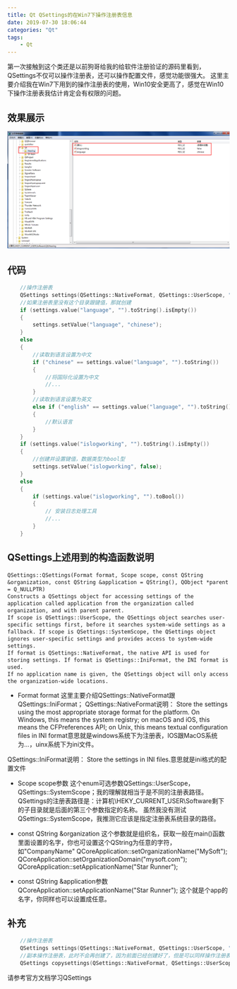 ```yaml
---
title: Qt QSettings的在Win7下操作注册表信息
date: 2019-07-30 18:06:44
categories: "Qt"
tags:
	- Qt
---
```

第一次接触到这个类还是以前狗哥给我的给软件注册验证的源码里看到，QSettings不仅可以操作注册表，还可以操作配置文件，感觉功能很强大。
这里主要介绍我在Win7下用到的操作注册表的使用，Win10安全更高了，感觉在Win10下操作注册表我估计肯定会有权限的问题。
<!-- more -->
## 效果展示
![](https://raw.githubusercontent.com/xiaoyuren8/xiaoyuren8.github.io/master/image/Qt/qsettings/regedit.png)
## 代码
```cpp
	//操作注册表
	QSettings settings(QSettings::NativeFormat, QSettings::UserScope, "Qt", "Hearing");
	//如果注册表里没有这个目录跟键值，那就创建
	if (settings.value("language", "").toString().isEmpty())
	{
		settings.setValue("language", "chinese");
	}
	else
	{
		//读取到语言设置为中文
		if ("chinese" == settings.value("language", "").toString())
		{
			//将国际化设置为中文
			//...
		}
		//读取到语言设置为英文
		else if ("english" == settings.value("language", "").toString())
		{
			//默认语言
		}
	}
	if (settings.value("islogworking", "").toString().isEmpty())
	{
		//创建并设置键值，数据类型为bool型
		settings.setValue("islogworking", false);
	}
	else
	{
		if (settings.value("islogworking", "").toBool())
		{
			// 安装日志处理工具
			//...
		}
	}
```

## QSettings上述用到的构造函数说明
```
QSettings::QSettings(Format format, Scope scope, const QString &organization, const QString &application = QString(), QObject *parent = Q_NULLPTR)
Constructs a QSettings object for accessing settings of the application called application from the organization called organization, and with parent parent.
If scope is QSettings::UserScope, the QSettings object searches user-specific settings first, before it searches system-wide settings as a fallback. If scope is QSettings::SystemScope, the QSettings object ignores user-specific settings and provides access to system-wide settings.
If format is QSettings::NativeFormat, the native API is used for storing settings. If format is QSettings::IniFormat, the INI format is used.
If no application name is given, the QSettings object will only access the organization-wide locations.
```
* Format format
这里主要介绍QSettings::NativeFormat跟QSettings::IniFormat；
QSettings::NativeFormat说明：
Store the settings using the most appropriate storage format for the platform. On Windows, this means the system registry; on macOS and iOS, this means the CFPreferences API; on Unix, this means textual configuration files in INI format意思就是windows系统下为注册表，IOS跟MacOS系统为...，uinx系统下为ini文件。

QSettings::IniFormat说明：
Store the settings in INI files.意思就是ini格式的配置文件

* Scope scope参数
这个enum可选参数QSettings::UserScope，QSettings::SystemScope；我的理解就相当于是不同的注册表路径。
QSettings的注册表路径是：计算机\HEKY_CURRENT_USER\Software剩下的子目录就是后面的第三个参数指定的名称。
虽然我没有测试QSettings::SystemScope，我推测它应该是指定注册表系统目录的路径。

* const QString &organization
这个参数就是组织名，获取一般在main()函数里面设置的名字，你也可设置这个QString为任意的字符，如"CompanyName"
QCoreApplication::setOrganizationName("MySoft");
QCoreApplication::setOrganizationDomain("mysoft.com");
QCoreApplication::setApplicationName("Star Runner");

* const QString &application参数
QCoreApplication::setApplicationName("Star Runner");
这个就是个app的名字，你同样也可以设置成任意。

## 补充
```cpp
	//操作注册表
	QSettings settings(QSettings::NativeFormat, QSettings::UserScope, "Qt", "Hearing");
	//副本操作注册表，此时不会再创建了，因为前面已经创建好了，但是可以同样操作注册表的键值。
	QSettings copysettings(QSettings::NativeFormat, QSettings::UserScope, "Qt", "Hearing");
```
请参考官方文档学习QSettings
